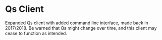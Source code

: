# Qs Client

Expanded Qs client with added command line interface, made back in 2017/2018.
Be warned that Qs might change over time, and this client may cease to function as intended.
